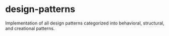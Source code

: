 # design-patterns
Implementation of all design patterns categorized into behavioral, structural, and creational patterns.
